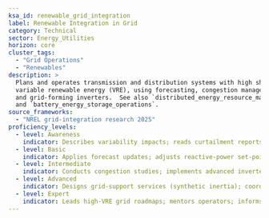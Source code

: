 ```yaml
---
ksa_id: renewable_grid_integration
label: Renewable Integration in Grid
category: Technical
sector: Energy_Utilities
horizon: core
cluster_tags:
  - "Grid Operations"
  - "Renewables"
description: >
  Plans and operates transmission and distribution systems with high shares of
  variable renewable energy (VRE), using forecasting, congestion management,
  and grid-forming inverters.  See also `distributed_energy_resource_management`
  and `battery_energy_storage_operations`.
source_frameworks:
  - "NREL grid-integration research 2025"
proficiency_levels:
  - level: Awareness
    indicator: Describes variability impacts; reads curtailment reports.
  - level: Basic
    indicator: Applies forecast updates; adjusts reactive-power set-points.
  - level: Intermediate
    indicator: Conducts congestion studies; implements advanced inverter functions.
  - level: Advanced
    indicator: Designs grid-support services (synthetic inertia); coordinates storage dispatch.
  - level: Expert
    indicator: Leads high-VRE grid roadmaps; mentors operators; informs policy on grid-integration codes.
---
```

